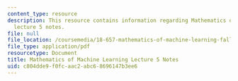 ```yaml
---
content_type: resource
description: This resource contains information regarding Mathematics of machine learning
  lecture 5 notes.
file: null
file_location: /coursemedia/18-657-mathematics-of-machine-learning-fall-2015/c804dde9f0fcaac2abc68696147b3ee6_MIT18_657F15_L5.pdf
file_type: application/pdf
resourcetype: Document
title: Mathematics of Machine Learning Lecture 5 Notes
uid: c804dde9-f0fc-aac2-abc6-8696147b3ee6
---
```

